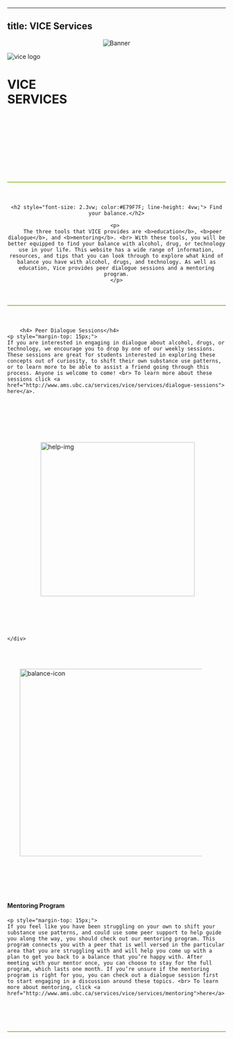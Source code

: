 
---
title: VICE Services
---


<div class="header">

<!-- <h1 class="page-main-title">SERVICES</h1> -->

<center>
<img class="banner-image" src="/speakeasy-vice/grav-admin/images/services-banner.png" alt="Banner">
</center>


 <span style="vertical-align: baseline;"> <img class="logo" src="/speakeasy-vice/grav-admin/images/vice-logo.png" alt="vice logo">  
<h1 class="title-next-to-logo"> VICE <br> SERVICES</span> </h1>

<div class="hr-container" style=""><div class="spacer spacer-full-width" style="height:2px;margin-top:18vw;margin-bottom:50px;background-color:#99C44E;"><!-- Horizontal Rule --></div></div>



</div>







<div class="intro">



<center> 

	<h2 style="font-size: 2.3vw; color:#E79F7F; line-height: 4vw;"> Find your balance.</h2>

	<p> 
		The three tools that VICE provides are <b>education</b>, <b>peer dialogue</b>, and <b>mentoring</b>. <br> With these tools, you will be better equipped to find your balance with alcohol, drug, or technology use in your life. This website has a wide range of information, resources, and tips that you can look through to explore what kind of balance you have with alcohol, drugs, and technology. As well as education, Vice provides peer dialogue sessions and a mentoring program.
	</p>

</center>

</div>




<div class="hr-container" style=""><div class="spacer spacer-full-width" style="height:2px;margin-top:50px;margin-bottom:50px;background-color:#99C44E;"><!-- Horizontal Rule --></div></div>






<!-- <div class="line-separator"></div> -->



<div class="section group">
	<div class="col span_1_of_2">

		<h4> Peer Dialogue Sessions</h4>
	<p style="margin-top: 15px;">
	If you are interested in engaging in dialogue about alcohol, drugs, or technology, we encourage you to drop by one of our weekly sessions. These sessions are great for students interested in exploring these concepts out of curiosity, to shift their own substance use patterns, or to learn more to be able to assist a friend going through this process. Anyone is welcome to come! <br> To learn more about these sessions click <a href="http://www.ams.ubc.ca/services/vice/services/dialogue-sessions"> here</a>.
</p>

<img alt="help-img" class="help-img" src="/speakeasy-vice/grav-admin/images/vice-placeholder1.jpg" style="float:center;width:37vw;max-width:37vw;margin-top:2vw;padding:8vw;">

	</div>





<div class="col span_1_of_2">

<img alt="balance-icon" class="balance-img" src="/speakeasy-vice/grav-admin/images/vice-placeholder2.jpg" style="width:45vw;max-width:420px;padding:3vw;margin-top:2vw;margin-bottom: 2vw;">


<h4  style="margin-top: 6vw;"> Mentoring Program </h4>

	<p style="margin-top: 15px;">
	If you feel like you have been struggling on your own to shift your substance use patterns, and could use some peer support to help guide you along the way, you should check out our mentoring program. This program connects you with a peer that is well versed in the particular area that you are struggling with and will help you come up with a plan to get you back to a balance that you’re happy with. After meeting with your mentor once, you can choose to stay for the full program, which lasts one month. If you’re unsure if the mentoring program is right for you, you can check out a dialogue session first to start engaging in a discussion around these topics. <br> To learn more about mentoring, click <a href="http://www.ams.ubc.ca/services/vice/services/mentoring">here</a>. 
</p>

</div>

</div>

<div class="hr-container" style=""><div class="spacer spacer-full-width" style="height:2px;margin-top:80px;margin-bottom:80px;background-color:#99C44E;"><!-- Horizontal Rule --></div></div>
